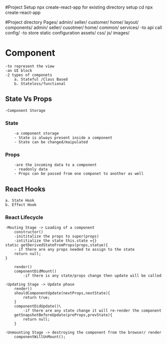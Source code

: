#Project Setup
npx create-react-app <Foldername>
for existing directory setup
cd <directorypath>
npx create-react-app

#Project directory
Pages/
admin/
seller/
customer/
home/
layout/
components/
admin/
seller/
cusotmer/
home/
common/
services/
-to api call
config/
-to store static configuration
assets/
css/
js/
images/

# Component

    -to represent the view
    -an UI block
    -2 types of componets
        a. Stateful /Class Based
        b. Stateless/functional

## State Vs Props

    -Component Storage

### State

        -a component storage
        - State is always present inside a component
        - State can be changed/maipulated

### Props

        -are the incoming data to a component
        - readonly data
        - Props can be passed from one componet to another as well

## React Hooks

    a. State Hook
    b. Effect Hook

### React Lifecycle

    -Mouting Stage -> Loading of a component
        constructor()
        -inititalize the props to super(props)
        -intitialize the state this.state ={}
    static getDerivedStateFromProps(props,statue){
        - if there are any props needed to assign to the state
        return null;
    }

        render()
        componentDidMount()
            -if there is any state/props change then update will be called

    -Updating Stage -> Update phase
        render()
        shouldComponentUpdate(nextProps,nextState){
            return true;
        }
        componentDidUpdate()\
            -if there are any state change it will re-render the component
        getSnapshotBeforeUpdate(preProps,prevState){
            return null;
        }

    -Unmounting Stage -> destroying the component from the browser/ render
        componentWillUnMount();
